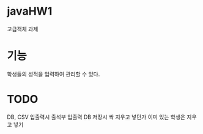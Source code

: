 # javaHW1
고급객체 과제

# 기능
학생들의 성적을 입력하여 관리할 수 있다.

# TODO
DB, CSV 입출력시 출석부 입출력
DB 저장시 싹 지우고 넣던가  이미 있는 학생은 지우고 넣기

